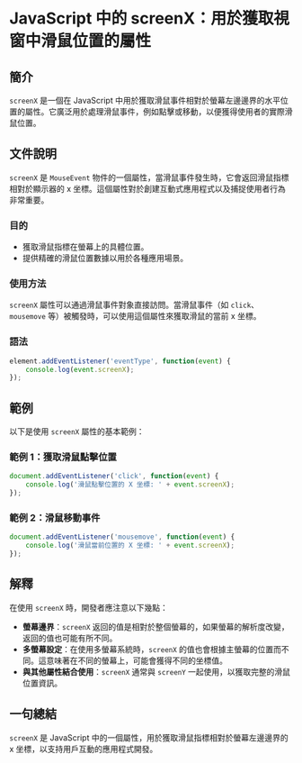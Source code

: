 <!--
Meta Description: # JavaScript 中的 screenX：用於獲取視窗中滑鼠位置的屬性 ## 簡介 `screenX` 是一個在 JavaScript 中用於獲取滑鼠事件相對於螢幕左邊邊界的水平位置的屬性。它廣泛用於處理滑鼠事件，例如點擊或移動，以便獲得使用者的實際滑鼠位置。 ## 文件說明 `screenX...
Meta Keywords: screenx, javascript, event, addeventlistener, function
-->

# JavaScript 中的 screenX：用於獲取視窗中滑鼠位置的屬性

## 簡介
`screenX` 是一個在 JavaScript 中用於獲取滑鼠事件相對於螢幕左邊邊界的水平位置的屬性。它廣泛用於處理滑鼠事件，例如點擊或移動，以便獲得使用者的實際滑鼠位置。

## 文件說明
`screenX` 是 `MouseEvent` 物件的一個屬性，當滑鼠事件發生時，它會返回滑鼠指標相對於顯示器的 x 坐標。這個屬性對於創建互動式應用程式以及捕捉使用者行為非常重要。

### 目的
- 獲取滑鼠指標在螢幕上的具體位置。
- 提供精確的滑鼠位置數據以用於各種應用場景。

### 使用方法
`screenX` 屬性可以通過滑鼠事件對象直接訪問。當滑鼠事件（如 `click`、`mousemove` 等）被觸發時，可以使用這個屬性來獲取滑鼠的當前 x 坐標。

### 語法
```javascript
element.addEventListener('eventType', function(event) {
    console.log(event.screenX);
});
```

## 範例
以下是使用 `screenX` 屬性的基本範例：

### 範例 1：獲取滑鼠點擊位置
```javascript
document.addEventListener('click', function(event) {
    console.log('滑鼠點擊位置的 X 坐標: ' + event.screenX);
});
```

### 範例 2：滑鼠移動事件
```javascript
document.addEventListener('mousemove', function(event) {
    console.log('滑鼠當前位置的 X 坐標: ' + event.screenX);
});
```

## 解釋
在使用 `screenX` 時，開發者應注意以下幾點：

- **螢幕邊界**：`screenX` 返回的值是相對於整個螢幕的，如果螢幕的解析度改變，返回的值也可能有所不同。
- **多螢幕設定**：在使用多螢幕系統時，`screenX` 的值也會根據主螢幕的位置而不同。這意味著在不同的螢幕上，可能會獲得不同的坐標值。
- **與其他屬性結合使用**：`screenX` 通常與 `screenY` 一起使用，以獲取完整的滑鼠位置資訊。

## 一句總結
`screenX` 是 JavaScript 中的一個屬性，用於獲取滑鼠指標相對於螢幕左邊邊界的 x 坐標，以支持用戶互動的應用程式開發。